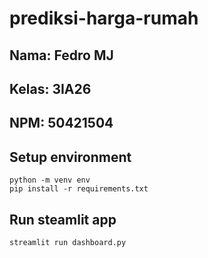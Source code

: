 # prediksi-harga-rumah
## Nama: Fedro MJ
## Kelas: 3IA26
## NPM: 50421504

## Setup environment
```
python -m venv env
pip install -r requirements.txt
```

## Run steamlit app
```
streamlit run dashboard.py
```

